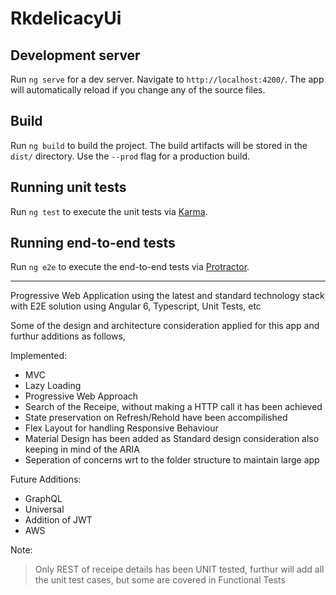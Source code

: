# RkdelicacyUi

## Development server

Run `ng serve` for a dev server. Navigate to `http://localhost:4200/`. The app will automatically reload if you change any of the source files.

## Build

Run `ng build` to build the project. The build artifacts will be stored in the `dist/` directory. Use the `--prod` flag for a production build.

## Running unit tests

Run `ng test` to execute the unit tests via [Karma](https://karma-runner.github.io).

## Running end-to-end tests

Run `ng e2e` to execute the end-to-end tests via [Protractor](http://www.protractortest.org/).

****

Progressive Web Application using the latest and standard technology stack with E2E solution using Angular 6, Typescript, Unit Tests, etc

Some of the design and architecture consideration applied for this app and furthur additions as follows,

Implemented:
* MVC
* Lazy Loading
* Progressive Web Approach 
* Search of the Receipe, without making a HTTP call it has been achieved
* State preservation on Refresh/Rehold have been accompilished
* Flex Layout for handling Responsive Behaviour
* Material Design has been added as Standard design consideration also keeping in mind of the ARIA
* Seperation of concerns wrt to the folder structure to maintain large app

Future Additions:
* GraphQL 
* Universal
* Addition of JWT
* AWS

Note:
> Only REST of receipe details has been UNIT tested, furthur will add all the unit test cases, but some are covered in Functional Tests
